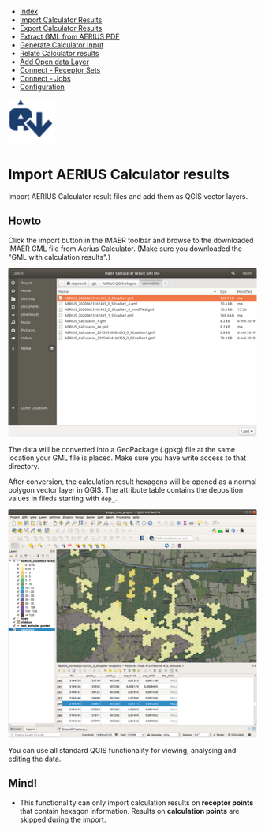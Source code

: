 * [Index](index.md)
* [Import Calculator Results](01_import_calc_results.md)
* [Export Calculator Results](02_export_calc_results.md)
* [Extract GML from AERIUS PDF](03_extract_gml_from_pdf.md)
* [Generate Calculator Input](04_generate_calc_input.md)
* [Relate Calculator results](05_relate_calc_results.md)
* [Add Open data Layer](06_open_data_layers.md)
* [Connect - Receptor Sets](07_connect_receptor_sets.md)
* [Connect - Jobs](08_connect_jobs.md)
* [Configuration](09_configuration.md)

<img src="img/icons/icon_import_calc_result.svg" alt="button" width="96"/>

# Import AERIUS Calculator results

Import AERIUS Calculator result files and add them as QGIS vector layers.

## Howto

Click the import button in the IMAER toolbar and browse to the downloaded IMAER GML file from Aerius Calculator. (Make sure you downloaded the "GML with calculation results".)

![dialog](img/import_result_file_dlg.png)

The data will be converted into a GeoPackage (.gpkg) file at the same location your GML file is placed. Make sure you have write access to that directory.

After conversion, the calculation result hexagons will be opened as a normal polygon vector layer in QGIS. The attribute table contains the deposition values in fileds starting with `dep_`.

![deposition map and attribute table](img/import_result_map_and_table.png)

You can use all standard QGIS functionality for viewing, analysing and editing the data.

## Mind!

* This functionality can only import calculation results on **receptor points** that
contain hexagon information. Results on **calculation points** are skipped during the
import.
